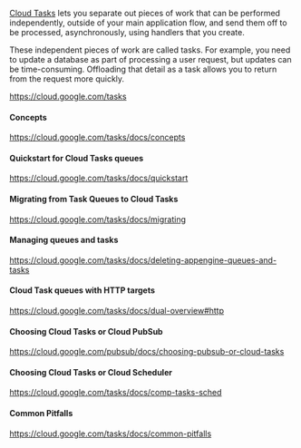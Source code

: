 [Cloud Tasks](https://cloud.google.com/tasks) lets you separate out pieces of work that can be performed independently, outside of your main application flow, and send them off to be processed, asynchronously, using handlers that you create.

These independent pieces of work are called tasks. For example, you need to update a database as part of processing a user request, but updates can be time-consuming. Offloading that detail as a task allows you to return from the request more quickly.

https://cloud.google.com/tasks

#### Concepts

https://cloud.google.com/tasks/docs/concepts

#### Quickstart for Cloud Tasks queues

https://cloud.google.com/tasks/docs/quickstart


#### Migrating from Task Queues to Cloud Tasks

https://cloud.google.com/tasks/docs/migrating

#### Managing queues and tasks


https://cloud.google.com/tasks/docs/deleting-appengine-queues-and-tasks

#### Cloud Task queues with HTTP targets

https://cloud.google.com/tasks/docs/dual-overview#http

#### Choosing Cloud Tasks or Cloud PubSub

https://cloud.google.com/pubsub/docs/choosing-pubsub-or-cloud-tasks

#### Choosing Cloud Tasks or Cloud Scheduler

https://cloud.google.com/tasks/docs/comp-tasks-sched

#### Common Pitfalls

https://cloud.google.com/tasks/docs/common-pitfalls